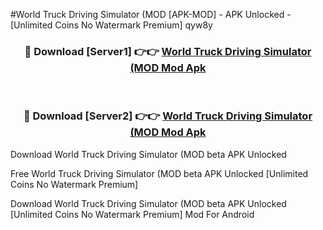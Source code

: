 #World Truck Driving Simulator (MOD [APK-MOD] - APK Unlocked - [Unlimited Coins No Watermark Premium] qyw8y



<div align="center">

<h3>🔴 Download [Server1] 👉👉 <a href="https://momento.my/?title=World_Truck_Driving_Simulator_(MOD">World Truck Driving Simulator (MOD Mod Apk</a></h3><br>

<h3>🔴 Download [Server2] 👉👉 <a href="https://momento.my/?title=World_Truck_Driving_Simulator_(MOD">World Truck Driving Simulator (MOD Mod Apk</a></h3>
</div>



Download World Truck Driving Simulator (MOD beta APK Unlocked

Free World Truck Driving Simulator (MOD beta APK Unlocked [Unlimited Coins No Watermark Premium]

Download World Truck Driving Simulator (MOD beta APK Unlocked [Unlimited Coins No Watermark Premium] Mod For Android
